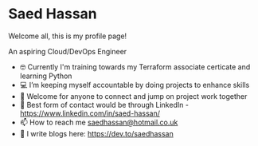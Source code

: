 # Saed Hassan
Welcome all, this is my profile page!

An aspiring Cloud/DevOps Engineer

* 🤓 Currently I'm training towards my Terraform associate certicate and learning Python
* 💻 I’m keeping myself accountable by doing projects to enhance skills
* 🤝 Welcome for anyone to connect and jump on project work together
* 🔗 Best form of contact would be through LinkedIn - https://www.linkedin.com/in/saed-hassan/
* 📫 How to reach me saedhassan@hotmail.co.uk
* 📄 I write blogs here: https://dev.to/saedhassan
